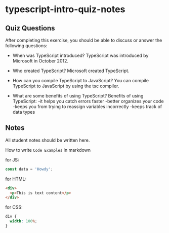 # typescript-intro-quiz-notes

## Quiz Questions

After completing this exercise, you should be able to discuss or answer the following questions:

- When was TypeScript introduced?
  TypeScript was introduced by Microsoft in October 2012.

- Who created TypeScript?
  Microsoft created TypeScript.

- How can you compile TypeScript to JavaScript?
  You can compile TypeScript to JavaScript by using the tsc compiler.

- What are some benefits of using TypeScript?
  Benefits of using TypeScript:
  -it helps you catch errors faster
  -better organizes your code
  -keeps you from trying to reassign variables incorrectly
  -keeps track of data types

## Notes

All student notes should be written here.

How to write `Code Examples` in markdown

for JS:

```js
const data = 'Howdy';
```

for HTML:

```html
<div>
  <p>This is text content</p>
</div>
```

for CSS:

```css
div {
  width: 100%;
}
```
